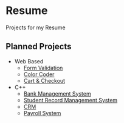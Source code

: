 # Resume
Projects for my Resume

## Planned Projects
- Web Based
  - [Form Validation](tree/main/FormValidation)
  - [Color Coder](tree/main/ColorCoder)
  - [Cart & Checkout](tree/main/CartCheckOut)
- C++
  - [Bank Management System](tree/main/BankManagementSystem)
  - [Student Record Management System](tree/main/StudentRecordManagementSystem)
  - [CRM](tree/main/CRM)
  - [Payroll System](tree/main/PayrollSystem)